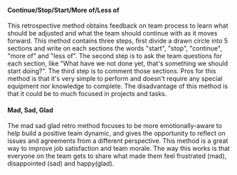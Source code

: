#### Continue/Stop/Start/More of/Less of
This retrospective method obtains feedback on team process to learn what should be adjusted and what the 
team should continue with as it moves forward. This method contains three steps, first divide a drawn circle into
5 sections and write on each sections the words "start", "stop", "continue", "more of" and "less of". The second 
step is to ask the team questions for each section, like "What have we not done yet, that's something we should
start doing?". The third step is to comment those sections. Pros for this method is that it's very simple to 
perform and doesn't require any special equipment nor knowledge to complete. The disadvantage of this method
is that it could be to much focused in projects and tasks.
#### Mad, Sad, Glad
The mad sad glad retro method focuses to be more emotionally-aware to help build a positive team dynamic, and 
gives the opportunity to reflect on issues and agreements from a different perspective. This method is a great
way to improve job satisfaction and team morale. The way this works is that everyone on the team gets to share
what made them feel frustrated (mad), disappointed (sad) and happy(glad). 
